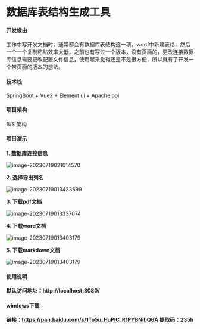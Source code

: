 # 数据库表结构生成工具

#### 开发缘由

工作中写开发文档时，通常都会有数据库表结构这一项，word中新建表格，然后一个一个复制粘贴效率太低，之前也有写过一个版本，没有页面的，更改连接数据库信息需要更改配置文件信息，使用起来觉得还是不是很方便，所以就有了开发一个带页面的版本的想法。

#### 技术栈

SpringBoot + Vue2 + Element ui + Apache poi


#### 项目架构

B/S 架构



#### 项目演示

**1. 数据库连接信息**

![image-20230719021014570](https://gitee.com/geqian618/resource/raw/master/images/连接信息.jpg)


**2. 选择导出列名**

![image-20230719013433699](https://gitee.com/geqian618/resource/raw/master/images/选择列名.jpg)



**3. 下载pdf文档**

![image-20230719013337074](https://gitee.com/geqian618/resource/raw/master/images/pdf文档.jpg)



**4. 下载word文档**

![image-20230719013403179](https://gitee.com/geqian618/resource/raw/master/images/word文档.jpg)


**5. 下载markdown文档**

![image-20230719013403179](https://gitee.com/geqian618/resource/raw/master/images/markdown文档.jpg)





#### 使用说明

**默认访问地址：http://localhost:8080/**



#### windows下载
**链接：https://pan.baidu.com/s/1To5u_HuPIC_R1PYBNibQ6A 提取码：235h**

